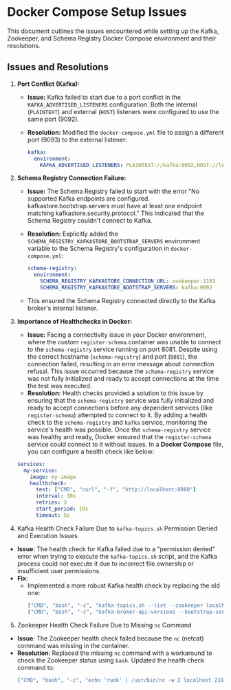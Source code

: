 # Docker Compose Setup Issues

This document outlines the issues encountered while setting up the Kafka, Zookeeper, and Schema Registry Docker Compose environment and their resolutions.

## Issues and Resolutions

1.  **Port Conflict (Kafka):**

    * **Issue:** Kafka failed to start due to a port conflict in the `KAFKA_ADVERTISED_LISTENERS` configuration. Both the internal (`PLAINTEXT`) and external (`HOST`) listeners were configured to use the same port (9092).
    * **Resolution:** Modified the `docker-compose.yml` file to assign a different port (9093) to the external listener:

        ```yaml
        kafka:
          environment:
            KAFKA_ADVERTISED_LISTENERS: PLAINTEXT://kafka:9092,HOST://localhost:9093
        ```

2.  **Schema Registry Connection Failure:**

    * **Issue:** The Schema Registry failed to start with the error "No supported Kafka endpoints are configured. kafkastore.bootstrap.servers must have at least one endpoint matching kafkastore.security.protocol." This indicated that the Schema Registry couldn't connect to Kafka.
    * **Resolution:** Explicitly added the `SCHEMA_REGISTRY_KAFKASTORE_BOOTSTRAP_SERVERS` environment variable to the Schema Registry's configuration in `docker-compose.yml`:

        ```yaml
        schema-registry:
          environment:
            SCHEMA_REGISTRY_KAFKASTORE_CONNECTION_URL: zookeeper:2181
            SCHEMA_REGISTRY_KAFKASTORE_BOOTSTRAP_SERVERS: kafka:9092
        ```

    * This ensured the Schema Registry connected directly to the Kafka broker's internal listener.


3.  **Importance of Healthchecks in Docker:**

    * **Issue:** Facing a connectivity issue in your Docker environment, where the custom `register-schema` container was unable to connect to the `schema-registry` service running on port 8081. Despite using the correct hostname (`schema-registry`) and port (`8081`), the connection failed, resulting in an error message about connection refusal. This issue occurred because the `schema-registry` service was not fully initialized and ready to accept connections at the time the test was executed.
    * **Resolution:** Health checks provided a solution to this issue by ensuring that the `schema-registry` service was fully initialized and ready to accept connections before any dependent services (like `register-schema`) attempted to connect to it. By adding a health check to the `schema-registry` and `kafka` service, monitoring the service's health was possible. Once the `schema-registry` service was healthy and ready, Docker ensured that the `register-schema` service could connect to it without issues.
    In a **Docker Compose** file, you can configure a health check like below:

    ```yaml
    services:
      my-service:
        image: my-image
        healthcheck:
          test: ["CMD", "curl", "-f", "http://localhost:8080"]
          interval: 30s
          retries: 3
          start_period: 10s
          timeout: 5s
    ```

4. Kafka Health Check Failure Due to `kafka-topics.sh` Permission Denied and Execution Issues
  * **Issue**: The health check for Kafka failed due to a "permission denied" error when trying to execute the `kafka-topics.sh` script, and the Kafka process could not execute it due to incorrect file ownership or insufficient user permissions.
  * **Fix**: 
    - Implemented a more robust Kafka health check by replacing the old one:
      ```bash
      ["CMD", "bash", "-c", "kafka-topics.sh --list --zookeeper localhost:2181 || /bin/true"] #Old
      ["CMD", "bash", "-c", "kafka-broker-api-versions --bootstrap-server kafka:9092 > /dev/null"]#New
      ```

5. Zookeeper Health Check Failure Due to Missing `nc` Command
  - **Issue**: The Zookeeper health check failed because the `nc` (netcat) command was missing in the container.
  - **Resolution**: Replaced the missing `nc` command with a workaround to check the Zookeeper status using `bash`. Updated the health check command to:
    ```bash
    ["CMD", "bash", "-c", "echo 'ruok' | /usr/bin/nc -w 2 localhost 2181 | grep imok || /bin/true"]
    ```